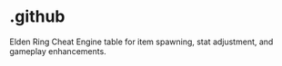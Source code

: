 # .github
Elden Ring Cheat Engine table for item spawning, stat adjustment, and gameplay enhancements.
